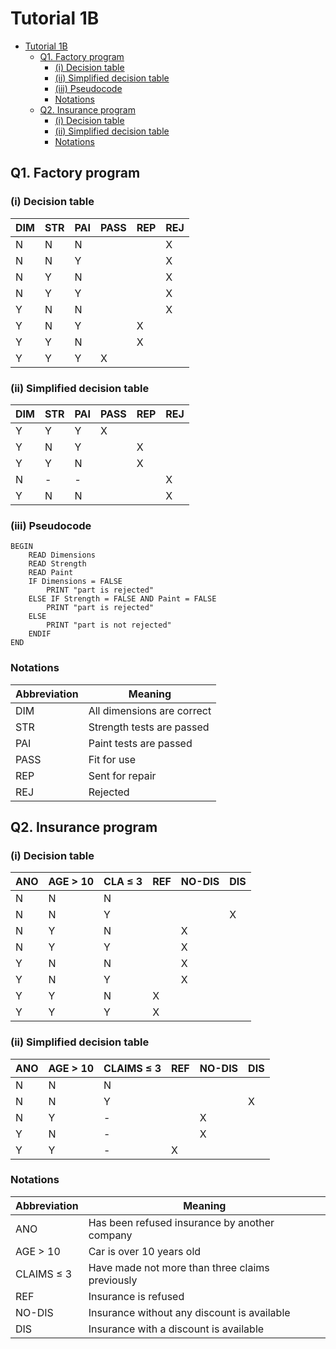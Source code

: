 # Tutorial 1B

- [Tutorial 1B](#tutorial-1b)
  - [Q1. Factory program](#q1-factory-program)
    - [(i) Decision table](#i-decision-table)
    - [(ii) Simplified decision table](#ii-simplified-decision-table)
    - [(iii) Pseudocode](#iii-pseudocode)
    - [Notations](#notations)
  - [Q2. Insurance program](#q2-insurance-program)
    - [(i) Decision table](#i-decision-table-1)
    - [(ii) Simplified decision table](#ii-simplified-decision-table-1)
    - [Notations](#notations-1)


## Q1. Factory program

### (i) Decision table

| DIM | STR | PAI | PASS | REP | REJ |
| --- | --- | --- | ---- | --- | --- |
| N   | N   | N   |      |     | X   |
| N   | N   | Y   |      |     | X   |
| N   | Y   | N   |      |     | X   |
| N   | Y   | Y   |      |     | X   |
| Y   | N   | N   |      |     | X   |
| Y   | N   | Y   |      | X   |     |
| Y   | Y   | N   |      | X   |     |
| Y   | Y   | Y   | X    |     |     |


### (ii) Simplified decision table

| DIM | STR | PAI | PASS | REP | REJ |
| --- | --- | --- | ---- | --- | --- |
| Y   | Y   | Y   | X    |     |     |
| Y   | N   | Y   |      | X   |     |
| Y   | Y   | N   |      | X   |     |
| N   | -   | -   |      |     | X   |
| Y   | N   | N   |      |     | X   |

### (iii) Pseudocode

```
BEGIN
    READ Dimensions
    READ Strength
    READ Paint
    IF Dimensions = FALSE
        PRINT "part is rejected"
    ELSE IF Strength = FALSE AND Paint = FALSE 
        PRINT "part is rejected"
    ELSE 
        PRINT "part is not rejected"
    ENDIF
END
```

### Notations

| Abbreviation | Meaning                    |
| ------------ | -------------------------- |
| DIM          | All dimensions are correct |
| STR          | Strength tests are passed  |
| PAI          | Paint tests are passed     |
| PASS         | Fit for use                |
| REP          | Sent for repair            |
| REJ          | Rejected                   |

## Q2. Insurance program

### (i) Decision table

| ANO | AGE > 10 | CLA ≤ 3 | REF | NO-DIS | DIS |
| --- | -------- | ------- | --- | ------ | --- |
| N   | N        | N       |     |        |     |
| N   | N        | Y       |     |        | X   |
| N   | Y        | N       |     | X      |     |
| N   | Y        | Y       |     | X      |     |
| Y   | N        | N       |     | X      |     |
| Y   | N        | Y       |     | X      |     |
| Y   | Y        | N       | X   |        |     |
| Y   | Y        | Y       | X   |        |     |

### (ii) Simplified decision table

| ANO | AGE > 10 | CLAIMS ≤ 3 | REF | NO-DIS | DIS |
| --- | -------- | ---------- | --- | ------ | --- |
| N   | N        | N          |     |        |     |
| N   | N        | Y          |     |        | X   |
| N   | Y        | -          |     | X      |     |
| Y   | N        | -          |     | X      |     |
| Y   | Y        | -          | X   |        |     |

### Notations

| Abbreviation | Meaning                                         |
| ------------ | ----------------------------------------------- |
| ANO          | Has been refused insurance by another company   |
| AGE > 10     | Car is over 10 years old                        |
| CLAIMS ≤ 3   | Have made not more than three claims previously |
| REF          | Insurance is refused                            |
| NO-DIS       | Insurance without any discount is available     |
| DIS          | Insurance with a discount is available          |

